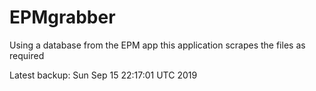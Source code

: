 # EPMgrabber
Using a database from the EPM app this application scrapes the files as required


Latest backup: Sun Sep 15 22:17:01 UTC 2019
